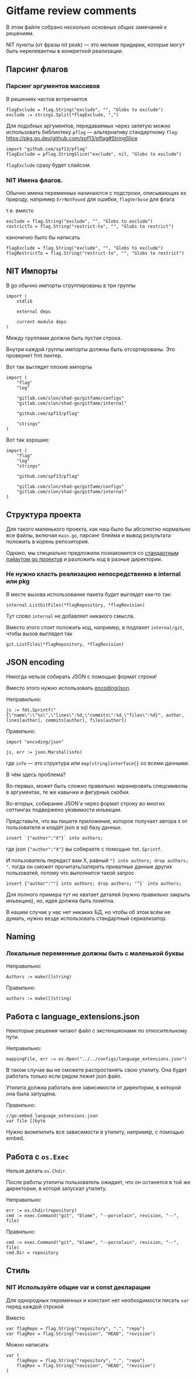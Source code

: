 # Gitfame review comments

В этом файле собрано несколько основных общих замечаний к решениям.

NIT пункты (от фразы nit peak) — это мелкие придирки, которые могут быть нерелевантны в конкретной реализации.

## Парсинг флагов

### Парсинг аргументов массивов

В решениях частов встречается
```golang
flagExclude = flag.String("exclude", "", "Globs to exclude")
exclude := strings.Split(*flagExclude, ",")
```

Для подобных аргументов, передаваемых через запятую можно использовать библиотеку `pflag` — альтернативу стандартному `flag`:  https://pkg.go.dev/github.com/spf13/pflag#StringSlice

```golang
import "github.com/spf13/pflag"
flagExclude = pflag.StringSlice("exclude", nil, "Globs to exclude")
```

`flagExclude` сразу будет слайсом.

### NIT Имена флагов.

Обычно имена переменных начинаются с подстроки, описывающих их природу,
например `ErrNotFound` для ошибки, `flagVerbose` для флага

т.е. вместо
```golang
exclude = flag.String("exclude", "", "Globs to exclude")
restrictTo = flag.String("restrict-to", "", "Globs to restrict")
```

канонично было бы написать
```golang
flagExclude = flag.String("exclude", "", "Globs to exclude")
flagRestrictTo = flag.String("restrict-to", "", "Globs to restrict")
```


## NIT Импорты

В go обычно импорты сгруппированы в три группы
```
import (
    stdlib

    external deps

    current module deps
)
```
Между группами должна быть пустая строка.

Внутри каждой группы импорты должны быть отсортированы. Это проверяет fmt линтер.

Вот так выглядят плохие импорты
```golang
import (
	"flag"
	"log"

	"gitlab.com/slon/shad-go/gitfame/configs"
	"gitlab.com/slon/shad-go/gitfame/internal"

	"github.com/spf13/pflag"

	"strings"
)
```

Вот так хорошие:
```golang
import (
	"flag"
	"log"
	"strings"

	"github.com/spf13/pflag"

	"gitlab.com/slon/shad-go/gitfame/configs"
	"gitlab.com/slon/shad-go/gitfame/internal"
)
```

## Структура проекта

Для такого маленького проекта, как наш было бы абсолютно нормально все файлы, включая `main.go`, парсинг блейма и вывод результата положить в корень репозитория.

Однако, мы специально предложили познакомится со [стандартным лэйаутом go проектов](https://github.com/golang-standards/project-layout) и разложить код в разные директории.

### Не нужно класть реализацию непосредственно в internal или pkg

В месте вызова использование пакета будет выглядет как-то так:
```golang
internal.ListGitFiles(*flagRepository, *flagRevision)
```

Тут слово `internal` не добавляет никакого смысла.

Вместо этого стоит положить код, например, в подпакет `internal/git`, чтобы вызов выглядел так
```golang
git.ListFiles(*flagRepository, *flagRevision)
```

## JSON encoding

Никогда нельзя собирать JSON с помощью формат строки!

Вместо этого нужно использовать [encoding/json](https://pkg.go.dev/encoding/json).

Неправильно:
```golang
js := fmt.Sprintf("{\"name\":\"%s\",\"lines\":%d,\"commits\":%d,\"files\":%d}", author, lines[author], commits[author], files[author])
```

Правильно:
```
import "encoding/json"

js, err := json.Marshal(info)
```
где `info` — это структура или `map[string]interface{}` со всеми данными.

В чём здесь проблема?

Во-первых, может быть сложно правильно экранировать спецсимволы в аргументах, те же кавычки и фигурные скобки.

Во-вторых, собирание JSON'а через формат строку во многих сеттингах подвержено уязвимости инъекции.

Представьте, что вы пишете приложение, которое получает автора `X` от пользователя и кладёт json в sql базу данных.
```
insert `{"author":"X"}` into authors;
```
где json `{"author":"X"}` вы собираете с помощью `fmt.Sprintf`.

И пользователь передаст вам X, равный `"} into authors; drop authors; "`.
тогда он сможет прочитать/затереть приватные данные других пользоватей, потому что выполнится такой запрос
```
insert {"author":""} into authors; drop authors; ""}` into authors;
```
Для полного примера тут не хватает деталей (нужно правильно закрыть инъекцию), но, идея должна быть понятна.

В нашем случае у нас нет никаких БД, но чтобы об этом всём не думать, нужно везде использовать стандартный сериализатор.

## Naming

### Локальные переменные должны быть с маленькой буквы

Неправильно:
```golang
Authors := make([]string)
```

Правильно:
```golang
authors := make([]string)
```

## Работа с language_extensions.json

Некоторые решения читают файл с экстеншионами по относительному пути.

Неправильно:
```golang
mappingFile, err := os.Open("../../configs/language_extensions.json")
```

В таком случае вы не сможете распростанять свою утилиту.
Она будет работать только если рядом лежит json файл.

Утилита должна работать вне зависимости от директории, в которой она была запущена.

Правильно:
```
//go:embed language_extensions.json
var file []byte
```

Нужно вкомпилить все зависимости в утилиту, например, с помощью embed.

## Работа с `os.Exec`

Нельзя делать `os.Chdir`.

После работы утилиты пользователь ожидает, что он останется в той же директории, в которй запускал утилиту.

Неправильно:
```golang
err := os.Chdir(repository)
cmd := exec.Command("git", "blame", "--porcelain", revision, "--", file)
```

Правильно:
```golang
cmd := exec.Command("git", "blame", "--porcelain", revision, "--", file)
cmd.Dir = repository
```

## Стиль

### NIT Используйте общие var и const декларации

Для однородных переменных и констант нет необходимости писать `var` перед каждой строкой

Вместо
```
var flagRepo = flag.String("repository", ".", "repo")
var flagRev = flag.String("revision", "HEAD", "revision")
```

Можно написать
```golang
var (
	flagRepo = flag.String("repository", ".", "repo")
	flagRev = flag.String("revision", "HEAD", "revision")
)
```
